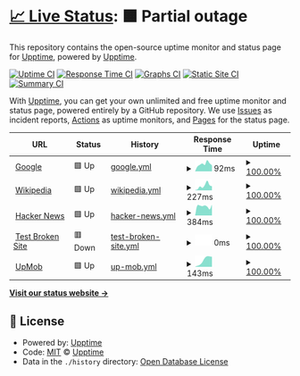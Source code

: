 # [📈 Live Status](https://upptime.github.io/upptime): <!--live status--> **🟧 Partial outage**

This repository contains the open-source uptime monitor and status page for [Upptime](https://upptime.js.org), powered by [Upptime](https://github.com/upptime/upptime).

[![Uptime CI](https://github.com/jayantkatia/exploring-upptime/workflows/Uptime%20CI/badge.svg)](https://github.com/jayantkatia/exploring-upptime/actions?query=workflow%3A%22Uptime+CI%22)
[![Response Time CI](https://github.com/jayantkatia/exploring-upptime/workflows/Response%20Time%20CI/badge.svg)](https://github.com/jayantkatia/exploring-upptime/actions?query=workflow%3A%22Response+Time+CI%22)
[![Graphs CI](https://github.com/jayantkatia/exploring-upptime/workflows/Graphs%20CI/badge.svg)](https://github.com/jayantkatia/exploring-upptime/actions?query=workflow%3A%22Graphs+CI%22)
[![Static Site CI](https://github.com/jayantkatia/exploring-upptime/workflows/Static%20Site%20CI/badge.svg)](https://github.com/jayantkatia/exploring-upptime/actions?query=workflow%3A%22Static+Site+CI%22)
[![Summary CI](https://github.com/jayantkatia/exploring-upptime/workflows/Summary%20CI/badge.svg)](https://github.com/jayantkatia/exploring-upptime/actions?query=workflow%3A%22Summary+CI%22)

With [Upptime](https://upptime.js.org), you can get your own unlimited and free uptime monitor and status page, powered entirely by a GitHub repository. We use [Issues](https://github.com/upptime/upptime/issues) as incident reports, [Actions](https://github.com/jayantkatia/exploring-upptime/actions) as uptime monitors, and [Pages](https://upptime.github.io/upptime) for the status page.

<!--start: status pages-->
<!-- This summary is generated by Upptime (https://github.com/upptime/upptime) -->
<!-- Do not edit this manually, your changes will be overwritten -->
<!-- prettier-ignore -->
| URL | Status | History | Response Time | Uptime |
| --- | ------ | ------- | ------------- | ------ |
| <img alt="" src="https://favicons.githubusercontent.com/www.google.com" height="13"> [Google](https://www.google.com) | 🟩 Up | [google.yml](https://github.com/jayantkatia/exploring-upptime/commits/HEAD/history/google.yml) | <details><summary><img alt="Response time graph" src="./graphs/google/response-time-week.png" height="20"> 92ms</summary><br><a href="https://jayantkatia.github.io/exploring-upptime/history/google"><img alt="Response time 92" src="https://img.shields.io/endpoint?url=https%3A%2F%2Fraw.githubusercontent.com%2Fjayantkatia%2Fexploring-upptime%2FHEAD%2Fapi%2Fgoogle%2Fresponse-time.json"></a><br><a href="https://jayantkatia.github.io/exploring-upptime/history/google"><img alt="24-hour response time 92" src="https://img.shields.io/endpoint?url=https%3A%2F%2Fraw.githubusercontent.com%2Fjayantkatia%2Fexploring-upptime%2FHEAD%2Fapi%2Fgoogle%2Fresponse-time-day.json"></a><br><a href="https://jayantkatia.github.io/exploring-upptime/history/google"><img alt="7-day response time 92" src="https://img.shields.io/endpoint?url=https%3A%2F%2Fraw.githubusercontent.com%2Fjayantkatia%2Fexploring-upptime%2FHEAD%2Fapi%2Fgoogle%2Fresponse-time-week.json"></a><br><a href="https://jayantkatia.github.io/exploring-upptime/history/google"><img alt="30-day response time 92" src="https://img.shields.io/endpoint?url=https%3A%2F%2Fraw.githubusercontent.com%2Fjayantkatia%2Fexploring-upptime%2FHEAD%2Fapi%2Fgoogle%2Fresponse-time-month.json"></a><br><a href="https://jayantkatia.github.io/exploring-upptime/history/google"><img alt="1-year response time 92" src="https://img.shields.io/endpoint?url=https%3A%2F%2Fraw.githubusercontent.com%2Fjayantkatia%2Fexploring-upptime%2FHEAD%2Fapi%2Fgoogle%2Fresponse-time-year.json"></a></details> | <details><summary><a href="https://jayantkatia.github.io/exploring-upptime/history/google">100.00%</a></summary><a href="https://jayantkatia.github.io/exploring-upptime/history/google"><img alt="All-time uptime 100.00%" src="https://img.shields.io/endpoint?url=https%3A%2F%2Fraw.githubusercontent.com%2Fjayantkatia%2Fexploring-upptime%2FHEAD%2Fapi%2Fgoogle%2Fuptime.json"></a><br><a href="https://jayantkatia.github.io/exploring-upptime/history/google"><img alt="24-hour uptime 100.00%" src="https://img.shields.io/endpoint?url=https%3A%2F%2Fraw.githubusercontent.com%2Fjayantkatia%2Fexploring-upptime%2FHEAD%2Fapi%2Fgoogle%2Fuptime-day.json"></a><br><a href="https://jayantkatia.github.io/exploring-upptime/history/google"><img alt="7-day uptime 100.00%" src="https://img.shields.io/endpoint?url=https%3A%2F%2Fraw.githubusercontent.com%2Fjayantkatia%2Fexploring-upptime%2FHEAD%2Fapi%2Fgoogle%2Fuptime-week.json"></a><br><a href="https://jayantkatia.github.io/exploring-upptime/history/google"><img alt="30-day uptime 100.00%" src="https://img.shields.io/endpoint?url=https%3A%2F%2Fraw.githubusercontent.com%2Fjayantkatia%2Fexploring-upptime%2FHEAD%2Fapi%2Fgoogle%2Fuptime-month.json"></a><br><a href="https://jayantkatia.github.io/exploring-upptime/history/google"><img alt="1-year uptime 100.00%" src="https://img.shields.io/endpoint?url=https%3A%2F%2Fraw.githubusercontent.com%2Fjayantkatia%2Fexploring-upptime%2FHEAD%2Fapi%2Fgoogle%2Fuptime-year.json"></a></details>
| <img alt="" src="https://favicons.githubusercontent.com/en.wikipedia.org" height="13"> [Wikipedia](https://en.wikipedia.org) | 🟩 Up | [wikipedia.yml](https://github.com/jayantkatia/exploring-upptime/commits/HEAD/history/wikipedia.yml) | <details><summary><img alt="Response time graph" src="./graphs/wikipedia/response-time-week.png" height="20"> 227ms</summary><br><a href="https://jayantkatia.github.io/exploring-upptime/history/wikipedia"><img alt="Response time 227" src="https://img.shields.io/endpoint?url=https%3A%2F%2Fraw.githubusercontent.com%2Fjayantkatia%2Fexploring-upptime%2FHEAD%2Fapi%2Fwikipedia%2Fresponse-time.json"></a><br><a href="https://jayantkatia.github.io/exploring-upptime/history/wikipedia"><img alt="24-hour response time 227" src="https://img.shields.io/endpoint?url=https%3A%2F%2Fraw.githubusercontent.com%2Fjayantkatia%2Fexploring-upptime%2FHEAD%2Fapi%2Fwikipedia%2Fresponse-time-day.json"></a><br><a href="https://jayantkatia.github.io/exploring-upptime/history/wikipedia"><img alt="7-day response time 227" src="https://img.shields.io/endpoint?url=https%3A%2F%2Fraw.githubusercontent.com%2Fjayantkatia%2Fexploring-upptime%2FHEAD%2Fapi%2Fwikipedia%2Fresponse-time-week.json"></a><br><a href="https://jayantkatia.github.io/exploring-upptime/history/wikipedia"><img alt="30-day response time 227" src="https://img.shields.io/endpoint?url=https%3A%2F%2Fraw.githubusercontent.com%2Fjayantkatia%2Fexploring-upptime%2FHEAD%2Fapi%2Fwikipedia%2Fresponse-time-month.json"></a><br><a href="https://jayantkatia.github.io/exploring-upptime/history/wikipedia"><img alt="1-year response time 227" src="https://img.shields.io/endpoint?url=https%3A%2F%2Fraw.githubusercontent.com%2Fjayantkatia%2Fexploring-upptime%2FHEAD%2Fapi%2Fwikipedia%2Fresponse-time-year.json"></a></details> | <details><summary><a href="https://jayantkatia.github.io/exploring-upptime/history/wikipedia">100.00%</a></summary><a href="https://jayantkatia.github.io/exploring-upptime/history/wikipedia"><img alt="All-time uptime 100.00%" src="https://img.shields.io/endpoint?url=https%3A%2F%2Fraw.githubusercontent.com%2Fjayantkatia%2Fexploring-upptime%2FHEAD%2Fapi%2Fwikipedia%2Fuptime.json"></a><br><a href="https://jayantkatia.github.io/exploring-upptime/history/wikipedia"><img alt="24-hour uptime 100.00%" src="https://img.shields.io/endpoint?url=https%3A%2F%2Fraw.githubusercontent.com%2Fjayantkatia%2Fexploring-upptime%2FHEAD%2Fapi%2Fwikipedia%2Fuptime-day.json"></a><br><a href="https://jayantkatia.github.io/exploring-upptime/history/wikipedia"><img alt="7-day uptime 100.00%" src="https://img.shields.io/endpoint?url=https%3A%2F%2Fraw.githubusercontent.com%2Fjayantkatia%2Fexploring-upptime%2FHEAD%2Fapi%2Fwikipedia%2Fuptime-week.json"></a><br><a href="https://jayantkatia.github.io/exploring-upptime/history/wikipedia"><img alt="30-day uptime 100.00%" src="https://img.shields.io/endpoint?url=https%3A%2F%2Fraw.githubusercontent.com%2Fjayantkatia%2Fexploring-upptime%2FHEAD%2Fapi%2Fwikipedia%2Fuptime-month.json"></a><br><a href="https://jayantkatia.github.io/exploring-upptime/history/wikipedia"><img alt="1-year uptime 100.00%" src="https://img.shields.io/endpoint?url=https%3A%2F%2Fraw.githubusercontent.com%2Fjayantkatia%2Fexploring-upptime%2FHEAD%2Fapi%2Fwikipedia%2Fuptime-year.json"></a></details>
| <img alt="" src="https://favicons.githubusercontent.com/news.ycombinator.com" height="13"> [Hacker News](https://news.ycombinator.com) | 🟩 Up | [hacker-news.yml](https://github.com/jayantkatia/exploring-upptime/commits/HEAD/history/hacker-news.yml) | <details><summary><img alt="Response time graph" src="./graphs/hacker-news/response-time-week.png" height="20"> 384ms</summary><br><a href="https://jayantkatia.github.io/exploring-upptime/history/hacker-news"><img alt="Response time 384" src="https://img.shields.io/endpoint?url=https%3A%2F%2Fraw.githubusercontent.com%2Fjayantkatia%2Fexploring-upptime%2FHEAD%2Fapi%2Fhacker-news%2Fresponse-time.json"></a><br><a href="https://jayantkatia.github.io/exploring-upptime/history/hacker-news"><img alt="24-hour response time 384" src="https://img.shields.io/endpoint?url=https%3A%2F%2Fraw.githubusercontent.com%2Fjayantkatia%2Fexploring-upptime%2FHEAD%2Fapi%2Fhacker-news%2Fresponse-time-day.json"></a><br><a href="https://jayantkatia.github.io/exploring-upptime/history/hacker-news"><img alt="7-day response time 384" src="https://img.shields.io/endpoint?url=https%3A%2F%2Fraw.githubusercontent.com%2Fjayantkatia%2Fexploring-upptime%2FHEAD%2Fapi%2Fhacker-news%2Fresponse-time-week.json"></a><br><a href="https://jayantkatia.github.io/exploring-upptime/history/hacker-news"><img alt="30-day response time 384" src="https://img.shields.io/endpoint?url=https%3A%2F%2Fraw.githubusercontent.com%2Fjayantkatia%2Fexploring-upptime%2FHEAD%2Fapi%2Fhacker-news%2Fresponse-time-month.json"></a><br><a href="https://jayantkatia.github.io/exploring-upptime/history/hacker-news"><img alt="1-year response time 384" src="https://img.shields.io/endpoint?url=https%3A%2F%2Fraw.githubusercontent.com%2Fjayantkatia%2Fexploring-upptime%2FHEAD%2Fapi%2Fhacker-news%2Fresponse-time-year.json"></a></details> | <details><summary><a href="https://jayantkatia.github.io/exploring-upptime/history/hacker-news">100.00%</a></summary><a href="https://jayantkatia.github.io/exploring-upptime/history/hacker-news"><img alt="All-time uptime 100.00%" src="https://img.shields.io/endpoint?url=https%3A%2F%2Fraw.githubusercontent.com%2Fjayantkatia%2Fexploring-upptime%2FHEAD%2Fapi%2Fhacker-news%2Fuptime.json"></a><br><a href="https://jayantkatia.github.io/exploring-upptime/history/hacker-news"><img alt="24-hour uptime 100.00%" src="https://img.shields.io/endpoint?url=https%3A%2F%2Fraw.githubusercontent.com%2Fjayantkatia%2Fexploring-upptime%2FHEAD%2Fapi%2Fhacker-news%2Fuptime-day.json"></a><br><a href="https://jayantkatia.github.io/exploring-upptime/history/hacker-news"><img alt="7-day uptime 100.00%" src="https://img.shields.io/endpoint?url=https%3A%2F%2Fraw.githubusercontent.com%2Fjayantkatia%2Fexploring-upptime%2FHEAD%2Fapi%2Fhacker-news%2Fuptime-week.json"></a><br><a href="https://jayantkatia.github.io/exploring-upptime/history/hacker-news"><img alt="30-day uptime 100.00%" src="https://img.shields.io/endpoint?url=https%3A%2F%2Fraw.githubusercontent.com%2Fjayantkatia%2Fexploring-upptime%2FHEAD%2Fapi%2Fhacker-news%2Fuptime-month.json"></a><br><a href="https://jayantkatia.github.io/exploring-upptime/history/hacker-news"><img alt="1-year uptime 100.00%" src="https://img.shields.io/endpoint?url=https%3A%2F%2Fraw.githubusercontent.com%2Fjayantkatia%2Fexploring-upptime%2FHEAD%2Fapi%2Fhacker-news%2Fuptime-year.json"></a></details>
| <img alt="" src="https://favicons.githubusercontent.com/thissitedoesnotexist.koj.co" height="13"> [Test Broken Site](https://thissitedoesnotexist.koj.co) | 🟥 Down | [test-broken-site.yml](https://github.com/jayantkatia/exploring-upptime/commits/HEAD/history/test-broken-site.yml) | <details><summary><img alt="Response time graph" src="./graphs/test-broken-site/response-time-week.png" height="20"> 0ms</summary><br><a href="https://jayantkatia.github.io/exploring-upptime/history/test-broken-site"><img alt="Response time 0" src="https://img.shields.io/endpoint?url=https%3A%2F%2Fraw.githubusercontent.com%2Fjayantkatia%2Fexploring-upptime%2FHEAD%2Fapi%2Ftest-broken-site%2Fresponse-time.json"></a><br><a href="https://jayantkatia.github.io/exploring-upptime/history/test-broken-site"><img alt="24-hour response time 0" src="https://img.shields.io/endpoint?url=https%3A%2F%2Fraw.githubusercontent.com%2Fjayantkatia%2Fexploring-upptime%2FHEAD%2Fapi%2Ftest-broken-site%2Fresponse-time-day.json"></a><br><a href="https://jayantkatia.github.io/exploring-upptime/history/test-broken-site"><img alt="7-day response time 0" src="https://img.shields.io/endpoint?url=https%3A%2F%2Fraw.githubusercontent.com%2Fjayantkatia%2Fexploring-upptime%2FHEAD%2Fapi%2Ftest-broken-site%2Fresponse-time-week.json"></a><br><a href="https://jayantkatia.github.io/exploring-upptime/history/test-broken-site"><img alt="30-day response time 0" src="https://img.shields.io/endpoint?url=https%3A%2F%2Fraw.githubusercontent.com%2Fjayantkatia%2Fexploring-upptime%2FHEAD%2Fapi%2Ftest-broken-site%2Fresponse-time-month.json"></a><br><a href="https://jayantkatia.github.io/exploring-upptime/history/test-broken-site"><img alt="1-year response time 0" src="https://img.shields.io/endpoint?url=https%3A%2F%2Fraw.githubusercontent.com%2Fjayantkatia%2Fexploring-upptime%2FHEAD%2Fapi%2Ftest-broken-site%2Fresponse-time-year.json"></a></details> | <details><summary><a href="https://jayantkatia.github.io/exploring-upptime/history/test-broken-site">100.00%</a></summary><a href="https://jayantkatia.github.io/exploring-upptime/history/test-broken-site"><img alt="All-time uptime 100.00%" src="https://img.shields.io/endpoint?url=https%3A%2F%2Fraw.githubusercontent.com%2Fjayantkatia%2Fexploring-upptime%2FHEAD%2Fapi%2Ftest-broken-site%2Fuptime.json"></a><br><a href="https://jayantkatia.github.io/exploring-upptime/history/test-broken-site"><img alt="24-hour uptime 100.00%" src="https://img.shields.io/endpoint?url=https%3A%2F%2Fraw.githubusercontent.com%2Fjayantkatia%2Fexploring-upptime%2FHEAD%2Fapi%2Ftest-broken-site%2Fuptime-day.json"></a><br><a href="https://jayantkatia.github.io/exploring-upptime/history/test-broken-site"><img alt="7-day uptime 100.00%" src="https://img.shields.io/endpoint?url=https%3A%2F%2Fraw.githubusercontent.com%2Fjayantkatia%2Fexploring-upptime%2FHEAD%2Fapi%2Ftest-broken-site%2Fuptime-week.json"></a><br><a href="https://jayantkatia.github.io/exploring-upptime/history/test-broken-site"><img alt="30-day uptime 100.00%" src="https://img.shields.io/endpoint?url=https%3A%2F%2Fraw.githubusercontent.com%2Fjayantkatia%2Fexploring-upptime%2FHEAD%2Fapi%2Ftest-broken-site%2Fuptime-month.json"></a><br><a href="https://jayantkatia.github.io/exploring-upptime/history/test-broken-site"><img alt="1-year uptime 100.00%" src="https://img.shields.io/endpoint?url=https%3A%2F%2Fraw.githubusercontent.com%2Fjayantkatia%2Fexploring-upptime%2FHEAD%2Fapi%2Ftest-broken-site%2Fuptime-year.json"></a></details>
| <img alt="" src="https://favicons.githubusercontent.com/upmob.eastus.cloudapp.azure.com" height="13"> [UpMob](http://upmob.eastus.cloudapp.azure.com:8081/devices/top100) | 🟩 Up | [up-mob.yml](https://github.com/jayantkatia/exploring-upptime/commits/HEAD/history/up-mob.yml) | <details><summary><img alt="Response time graph" src="./graphs/up-mob/response-time-week.png" height="20"> 143ms</summary><br><a href="https://jayantkatia.github.io/exploring-upptime/history/up-mob"><img alt="Response time 143" src="https://img.shields.io/endpoint?url=https%3A%2F%2Fraw.githubusercontent.com%2Fjayantkatia%2Fexploring-upptime%2FHEAD%2Fapi%2Fup-mob%2Fresponse-time.json"></a><br><a href="https://jayantkatia.github.io/exploring-upptime/history/up-mob"><img alt="24-hour response time 143" src="https://img.shields.io/endpoint?url=https%3A%2F%2Fraw.githubusercontent.com%2Fjayantkatia%2Fexploring-upptime%2FHEAD%2Fapi%2Fup-mob%2Fresponse-time-day.json"></a><br><a href="https://jayantkatia.github.io/exploring-upptime/history/up-mob"><img alt="7-day response time 143" src="https://img.shields.io/endpoint?url=https%3A%2F%2Fraw.githubusercontent.com%2Fjayantkatia%2Fexploring-upptime%2FHEAD%2Fapi%2Fup-mob%2Fresponse-time-week.json"></a><br><a href="https://jayantkatia.github.io/exploring-upptime/history/up-mob"><img alt="30-day response time 143" src="https://img.shields.io/endpoint?url=https%3A%2F%2Fraw.githubusercontent.com%2Fjayantkatia%2Fexploring-upptime%2FHEAD%2Fapi%2Fup-mob%2Fresponse-time-month.json"></a><br><a href="https://jayantkatia.github.io/exploring-upptime/history/up-mob"><img alt="1-year response time 143" src="https://img.shields.io/endpoint?url=https%3A%2F%2Fraw.githubusercontent.com%2Fjayantkatia%2Fexploring-upptime%2FHEAD%2Fapi%2Fup-mob%2Fresponse-time-year.json"></a></details> | <details><summary><a href="https://jayantkatia.github.io/exploring-upptime/history/up-mob">100.00%</a></summary><a href="https://jayantkatia.github.io/exploring-upptime/history/up-mob"><img alt="All-time uptime 100.00%" src="https://img.shields.io/endpoint?url=https%3A%2F%2Fraw.githubusercontent.com%2Fjayantkatia%2Fexploring-upptime%2FHEAD%2Fapi%2Fup-mob%2Fuptime.json"></a><br><a href="https://jayantkatia.github.io/exploring-upptime/history/up-mob"><img alt="24-hour uptime 100.00%" src="https://img.shields.io/endpoint?url=https%3A%2F%2Fraw.githubusercontent.com%2Fjayantkatia%2Fexploring-upptime%2FHEAD%2Fapi%2Fup-mob%2Fuptime-day.json"></a><br><a href="https://jayantkatia.github.io/exploring-upptime/history/up-mob"><img alt="7-day uptime 100.00%" src="https://img.shields.io/endpoint?url=https%3A%2F%2Fraw.githubusercontent.com%2Fjayantkatia%2Fexploring-upptime%2FHEAD%2Fapi%2Fup-mob%2Fuptime-week.json"></a><br><a href="https://jayantkatia.github.io/exploring-upptime/history/up-mob"><img alt="30-day uptime 100.00%" src="https://img.shields.io/endpoint?url=https%3A%2F%2Fraw.githubusercontent.com%2Fjayantkatia%2Fexploring-upptime%2FHEAD%2Fapi%2Fup-mob%2Fuptime-month.json"></a><br><a href="https://jayantkatia.github.io/exploring-upptime/history/up-mob"><img alt="1-year uptime 100.00%" src="https://img.shields.io/endpoint?url=https%3A%2F%2Fraw.githubusercontent.com%2Fjayantkatia%2Fexploring-upptime%2FHEAD%2Fapi%2Fup-mob%2Fuptime-year.json"></a></details>

<!--end: status pages-->

[**Visit our status website →**](https://upptime.github.io/upptime)

## 📄 License

- Powered by: [Upptime](https://github.com/upptime/upptime)
- Code: [MIT](./LICENSE) © [Upptime](https://upptime.js.org)
- Data in the `./history` directory: [Open Database License](https://opendatacommons.org/licenses/odbl/1-0/)
